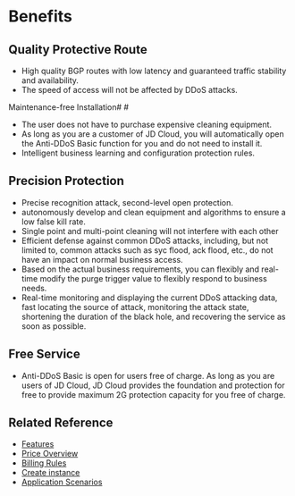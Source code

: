 # Benefits

## Quality Protective Route

- High quality BGP routes with low latency and guaranteed traffic stability and availability.
- The speed of access will not be affected by DDoS attacks.

Maintenance-free Installation# #
- The user does not have to purchase expensive cleaning equipment.
- As long as you are a customer of JD Cloud, you will automatically open the Anti-DDoS Basic function for you and do not need to install it.
- Intelligent business learning and configuration protection rules.

## Precision Protection

- Precise recognition attack, second-level open protection.
- autonomously develop and clean equipment and algorithms to ensure a low false kill rate.
- Single point and multi-point cleaning will not interfere with each other
- Efficient defense against common DDoS attacks, including, but not limited to, common attacks such as syc flood, ack flood, etc., do not have an impact on normal business access.
- Based on the actual business requirements, you can flexibly and real-time modify the purge trigger value to flexibly respond to business needs.
- Real-time monitoring and displaying the current DDoS attacking data, fast locating the source of attack, monitoring the attack state, shortening the duration of the black hole, and recovering the service as soon as possible.

## Free Service

- Anti-DDoS Basic is open for users free of charge. As long as you are users of JD Cloud, JD Cloud provides the foundation and protection for free to provide maximum 2G protection capacity for you free of charge.

## Related Reference

- [Features](./Introduction/Functions.md)
- [Price Overview](https://github.com/jdcloudcom/cn/blob/edit/documentation/Cloud-Security/Basic-Anti-DDoS/Pricing/Billing-Overview.md)
- [Billing Rules](https://github.com/jdcloudcom/cn/blob/edit/documentation/Cloud-Security/Basic-Anti-DDoS/Pricing/Billing-Overview.md)
- [Create instance](https://github.com/jdcloudcom/cn/blob/edit/documentation/Cloud-Security/Basic-Anti-DDoS/Getting-Started/Basic-Anti-DDos-Started.md)
- [Application Scenarios](https://github.com/jdcloudcom/cn/blob/edit/documentation/Cloud-Security/Basic-Anti-DDoS/Introduction/Application-Scenarios.md)
